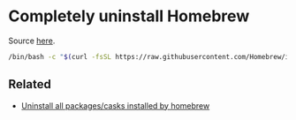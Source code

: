 # Completely uninstall Homebrew
Source [here](https://github.com/homebrew/install#uninstall-homebrew).
```sh
/bin/bash -c "$(curl -fsSL https://raw.githubusercontent.com/Homebrew/install/HEAD/uninstall.sh)"
```

## Related
* [Uninstall all packages/casks installed by homebrew](./uninstall-formulas-casks-by-homebrew.md)
